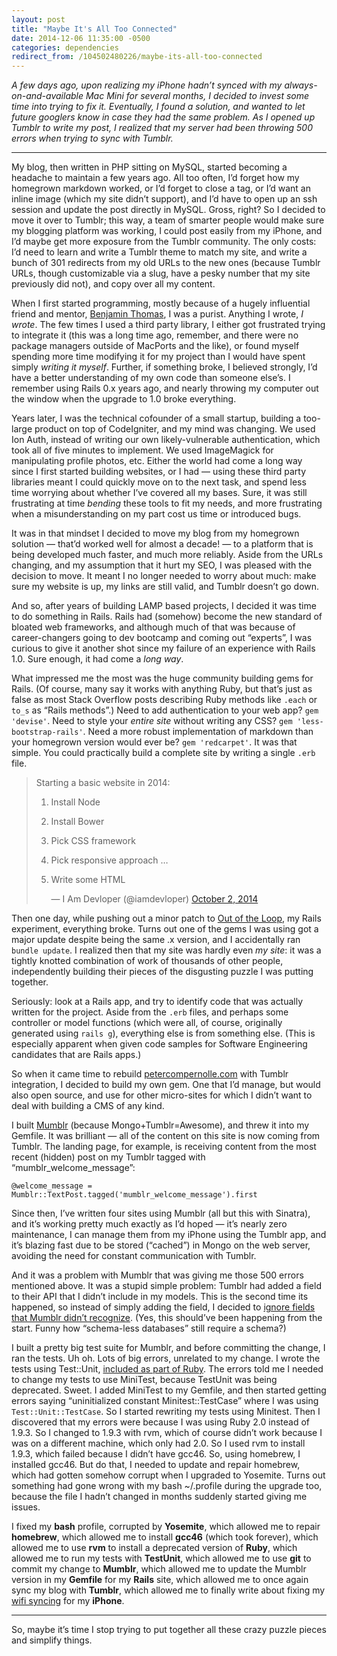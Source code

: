 ```yaml
---
layout: post
title: "Maybe It's All Too Connected"
date: 2014-12-06 11:35:00 -0500
categories: dependencies
redirect_from: /104502480226/maybe-its-all-too-connected
---
```


<em>A few days ago, upon realizing my iPhone hadn’t synced with my always-on-and-available Mac Mini for several months, I decided to invest some time into trying to fix it. Eventually, I found a solution, and wanted to let future googlers know in case they had the same problem. As I opened up Tumblr to write my post, I realized that my server had been throwing 500 errors when trying to sync with Tumblr.</em></p>

<hr><p>My blog, then written in PHP sitting on MySQL, started becoming a headache to maintain a few years ago. All too often, I’d forget how my homegrown markdown worked, or I’d forget to close a tag, or I’d want an inline image (which my site didn’t support), and I’d have to open up an ssh session and update the post directly in MySQL. Gross, right? So I decided to move it over to Tumblr; this way, a team of smarter people would make sure my blogging platform was working, I could post easily from my iPhone, and I’d maybe get more exposure from the Tumblr community. The only costs: I’d need to learn and write a Tumblr theme to match my site, and write a bunch of 301 redirects from my old URLs to the new ones (because Tumblr URLs, though customizable via a slug, have a pesky number that my site previously did not), and copy over all my content.</p>

<p>When I first started programming, mostly because of a hugely influential friend and mentor, <a href="http://bentomas.com">Benjamin Thomas</a>, I was a purist. Anything I wrote, <em>I wrote</em>. The few times I used a third party library, I either got frustrated trying to integrate it (this was a long time ago, remember, and there were no package managers outside of MacPorts and the like), or found myself spending more time modifying it for my project than I would have spent simply <em>writing it myself</em>. Further, if something broke, I believed strongly, I’d have a better understanding of my own code than someone else’s. I remember using Rails 0.x years ago, and nearly throwing my computer out the window when the upgrade to 1.0 broke everything.</p>

<p>Years later, I was the technical cofounder of a small startup, building a too-large product on top of CodeIgniter, and my mind was changing. We used Ion Auth, instead of writing our own likely-vulnerable authentication, which took all of five minutes to implement. We used ImageMagick for manipulating profile photos, etc. Either the world had come a long way since I first started building websites, or I had — using these third party libraries meant I could quickly move on to the next task, and spend less time worrying about whether I’ve covered all my bases. Sure, it was still frustrating at time <em>bending</em> these tools to fit my needs, and more frustrating when a misunderstanding on my part cost us time or introduced bugs.</p>

<p>It was in that mindset I decided to move my blog from my homegrown solution — that’d worked well for almost a decade! — to a platform that is being developed much faster, and much more reliably. Aside from the URLs changing, and my assumption that it hurt my SEO, I was pleased with the decision to move. It meant I no longer needed to worry about much: make sure my website is up, my links are still valid, and Tumblr doesn’t go down.</p>

<p>And so, after years of building LAMP based projects, I decided it was time to do something in Rails. Rails had (somehow) become the new standard of bloated web frameworks, and although much of that was because of career-changers going to dev bootcamp and coming out “experts”, I was curious to give it another shot since my failure of an experience with Rails 1.0. Sure enough, it had come a <em>long way</em>.</p>

<p>What impressed me the most was the huge community building gems for Rails. (Of course, many say it works with anything Ruby, but that’s just as false as most Stack Overflow posts describing Ruby methods like <code>.each</code> or <code>to_s</code> as “Rails methods”.) Need to add authentication to your web app? <code>gem 'devise'</code>. Need to style your <em>entire site</em> without writing any CSS? <code>gem 'less-bootstrap-rails'</code>. Need a more robust implementation of markdown than your homegrown version would ever be? <code>gem 'redcarpet'</code>. It was that simple. You could practically build a complete site by writing a single <code>.erb</code> file.</p>

<blockquote class="twitter-tweet" lang="en"><p>Starting a basic website in 2014:

1. Install Node
2. Install Bower
3. Pick CSS framework
4. Pick responsive approach
…

47. Write some HTML</p>— I Am Devloper (@iamdevloper) <a href="https://twitter.com/iamdevloper/status/517616294909464576">October 2, 2014</a></blockquote>
<script async src="//platform.twitter.com/widgets.js" charset="utf-8"></script>

<p>Then one day, while pushing out a minor patch to <a href="http://ootheloop.com">Out of the Loop</a>, my Rails experiment, everything broke. Turns out one of the gems I was using got a major update despite being the same .x version, and I accidentally ran <code>bundle update</code>. I realized then that my site was hardly even <em>my site</em>: it was a tightly knotted combination of work of thousands of other people, independently building their pieces of the disgusting puzzle I was putting together.</p>

<p>Seriously: look at a Rails app, and try to identify code that was actually written for the project. Aside from the <code>.erb</code> files, and perhaps some controller or model functions (which were all, of course, originally generated using <code>rails g</code>), everything else is from something else. (This is especially apparent when given code samples for Software Engineering candidates that are Rails apps.)</p>

<p>So when it came time to rebuild <a href="http://petercompernolle.com">petercompernolle.com</a> with Tumblr integration, I decided to build my own gem. One that I’d manage, but would also open source, and use for other micro-sites for which I didn’t want to deal with building a CMS of any kind.</p>

<p>I built <a href="http://petercompernolle.com/projects/mumblr">Mumblr</a> (because Mongo+Tumblr=Awesome), and threw it into my Gemfile. It was brilliant — all of the content on this site is now coming from Tumblr. The landing page, for example, is receiving content from the most recent (hidden) post on my Tumblr tagged with “mumblr_welcome_message”:</p>

<p><code>@welcome_message = Mumblr::TextPost.tagged('mumblr_welcome_message').first</code></p>

<p>Since then, I’ve written four sites using Mumblr (all but this with Sinatra), and it’s working pretty much exactly as I’d hoped — it’s nearly zero maintenance, I can manage them from my iPhone using the Tumblr app, and it’s blazing fast due to be stored (“cached”) in Mongo on the web server, avoiding the need for constant communication with Tumblr.</p>

<p>And it was a problem with Mumblr that was giving me those 500 errors mentioned above. It was a stupid simple problem: Tumblr had added a field to their API that I didn’t include in my models. This is the second time its happened, so instead of simply adding the field, I decided to <a href="https://github.com/thelowlypeon/mumblr/commit/da5c90452793586f7259ea7c98d18921bfcfa033">ignore fields that Mumblr didn’t recognize</a>. (Yes, this should’ve been happening from the start. Funny how “schema-less databases” still require a schema?)</p>

<p>I built a pretty big test suite for Mumblr, and before committing the change, I ran the tests. Uh oh. Lots of big errors, unrelated to my change. I wrote the tests using Test::Unit, <a href="http://www.ruby-doc.org/stdlib-2.1.5/libdoc/test/unit/rdoc/Test/Unit.html">included as part of Ruby</a>. The errors told me I needed to change my tests to use MiniTest, because TestUnit was being deprecated. Sweet. I added MiniTest to my Gemfile, and then started getting errors saying “uninitialized constant Minitest::TestCase” where I was using <code>Test::Unit::TestCase</code>. So I started rewriting my tests using Minitest. Then I discovered that my errors were because I was using Ruby 2.0 instead of 1.9.3. So I changed to 1.9.3 with rvm, which of course didn’t work because I was on a different machine, which only had 2.0. So I used rvm to install 1.9.3, which failed because I didn’t have gcc46. So, using homebrew, I installed gcc46. But do that, I needed to update and repair homebrew, which had gotten somehow corrupt when I upgraded to Yosemite. Turns out something had gone wrong with my bash ~/.profile during the upgrade too, because the file I hadn’t changed in months suddenly started giving me issues.</p>

<p>I fixed my <strong>bash</strong> profile, corrupted by <strong>Yosemite</strong>, which allowed me to repair <strong>homebrew</strong>, which allowed me to install <strong>gcc46</strong> (which took forever), which allowed me to use <strong>rvm</strong> to install a deprecated version of <strong>Ruby</strong>, which allowed me to run my tests with <strong>TestUnit</strong>, which allowed me to use <strong>git</strong> to commit my change to <strong>Mumblr</strong>, which allowed me to update the Mumblr version in my <strong>Gemfile</strong> for my <strong>Rails</strong> site, which allowed me to once again sync my blog with <strong>Tumblr</strong>, which allowed me to finally write about fixing my <a href="http://petercompernolle.com/104384206711/itunes-wifi-sync-failing-to-connect">wifi syncing</a> for my <strong>iPhone</strong>.</p>

<hr><p>So, maybe it’s time I stop trying to put together all these crazy puzzle pieces and simplify things.
